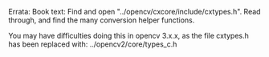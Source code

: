 Errata:
Book text:
Find and open "../opencv/cxcore/include/cxtypes.h". Read through, and find the many conversion helper functions.

You may have difficulties doing this in opencv 3.x.x, as the file cxtypes.h has been replaced with:
../opencv2/core/types_c.h



